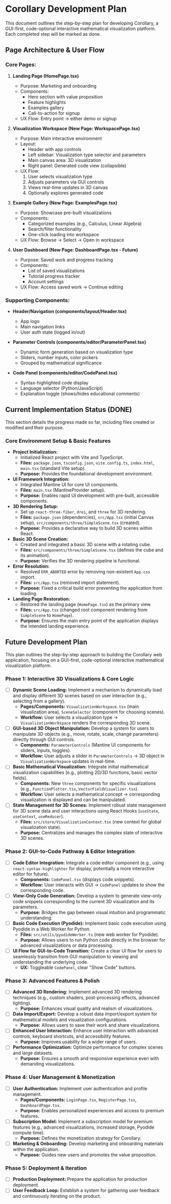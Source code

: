 # Corollary Development Plan

This document outlines the step-by-step plan for developing Corollary, a GUI-first, code-optional interactive mathematical visualization platform. Each completed step will be marked as done.

## Page Architecture & User Flow

### Core Pages:

1. **Landing Page (HomePage.tsx)**

   - Purpose: Marketing and onboarding
   - Components:
     - Hero section with value proposition
     - Feature highlights
     - Examples gallery
     - Call-to-action for signup
   - UX Flow: Entry point → either demo or signup

2. **Visualization Workspace (New Page: WorkspacePage.tsx)**

   - Purpose: Main interactive environment
   - Layout:
     - Header with app controls
     - Left sidebar: Visualization type selector and parameters
     - Main canvas area: 3D visualization
     - Right panel: Generated code view (collapsible)
   - UX Flow:
     1. User selects visualization type
     2. Adjusts parameters via GUI controls
     3. Views real-time updates in 3D canvas
     4. Optionally explores generated code

3. **Example Gallery (New Page: ExamplesPage.tsx)**

   - Purpose: Showcase pre-built visualizations
   - Components:
     - Categorized examples (e.g., Calculus, Linear Algebra)
     - Search/filter functionality
     - One-click loading into workspace
   - UX Flow: Browse → Select → Open in workspace

4. **User Dashboard (New Page: DashboardPage.tsx - Future)**
   - Purpose: Saved work and progress tracking
   - Components:
     - List of saved visualizations
     - Tutorial progress tracker
     - Account settings
   - UX Flow: Access saved work → Continue editing

### Supporting Components:

- **Header/Navigation (components/layout/Header.tsx)**

  - App logo
  - Main navigation links
  - User auth state (logged in/out)

- **Parameter Controls (components/editor/ParameterPanel.tsx)**

  - Dynamic form generation based on visualization type
  - Sliders, number inputs, color pickers
  - Grouped by mathematical significance

- **Code Panel (components/editor/CodePanel.tsx)**
  - Syntax-highlighted code display
  - Language selector (Python/JavaScript)
  - Explanation toggle (shows/hides educational comments)

## Current Implementation Status (DONE)

This section details the progress made so far, including files created or modified and their purpose.

### Core Environment Setup & Basic Features

- **Project Initialization:**
  - Initialized React project with Vite and TypeScript.
  - **Files:** `package.json`, `tsconfig.json`, `vite.config.ts`, `index.html`, `main.tsx` (standard Vite setup).
  - **Purpose:** Provides the foundational development environment.
- **UI Framework Integration:**
  - Integrated Mantine UI for core UI components.
  - **Files:** `main.tsx` (MantineProvider setup).
  - **Purpose:** Enables rapid UI development with pre-built, accessible components.
- **3D Rendering Setup:**
  - Set up `react-three-fiber`, `drei`, and `three` for 3D rendering.
  - **Files:** `package.json` (dependencies), `src/App.tsx` (initial Canvas setup), `src/components/three/SimpleScene.tsx` (created).
  - **Purpose:** Provides a declarative way to build 3D scenes within React.
- **Basic 3D Scene Creation:**
  - Created and integrated a basic 3D scene with a rotating cube.
  - **Files:** `src/components/three/SimpleScene.tsx` (defines the cube and its animation).
  - **Purpose:** Verifies the 3D rendering pipeline is functional.
- **Error Resolution:**
  - Resolved `ERR_ABORTED` error by removing non-existent `App.css` import.
  - **Files:** `src/App.tsx` (removed import statement).
  - **Purpose:** Fixed a critical build error preventing the application from loading.
- **Landing Page Restoration:**
  - Restored the landing page (`HomePage.tsx`) as the primary view.
  - **Files:** `src/App.tsx` (changed root component rendering from `SimpleScene` to `HomePage`).
  - **Purpose:** Ensures the main entry point of the application displays the intended landing experience.

## Future Development Plan

This plan outlines the step-by-step approach to building the Corollary web application, focusing on a GUI-first, code-optional interactive mathematical visualization platform.

### Phase 1: Interactive 3D Visualizations & Core Logic

- [ ] **Dynamic Scene Loading:** Implement a mechanism to dynamically load and display different 3D scenes based on user interaction (e.g., selecting from a gallery).
  - **Pages/Components:** `VisualizationWorkspace.tsx` (main visualization area), `SceneSelector` (component for choosing scenes).
  - **Workflow:** User selects a visualization type -> `VisualizationWorkspace` renders the corresponding 3D scene.
- [ ] **GUI-based 3D Object Manipulation:** Develop a system for users to manipulate 3D objects (e.g., move, rotate, scale, change parameters) directly through GUI controls.
  - **Components:** `ParameterControls` (Mantine UI components for sliders, inputs, toggles).
  - **Workflow:** User adjusts a slider in `ParameterControls` -> 3D object in `VisualizationWorkspace` updates in real-time.
- [ ] **Basic Mathematical Visualization:** Integrate initial mathematical visualization capabilities (e.g., plotting 2D/3D functions, basic vector fields).
  - **Components:** New `three` components for specific visualizations (e.g., `FunctionPlotter.tsx`, `VectorFieldVisualizer.tsx`).
  - **Workflow:** User selects a mathematical concept -> corresponding visualization is displayed and can be manipulated.
- [ ] **State Management for 3D Scenes:** Implement robust state management for 3D scene data and user interactions using React Hooks (`useState`, `useContext`, `useReducer`).
  - **Files:** `src/store/VisualizationContext.tsx` (new context for global visualization state).
  - **Purpose:** Centralizes and manages the complex state of interactive 3D scenes.

### Phase 2: GUI-to-Code Pathway & Editor Integration

- [ ] **Code Editor Integration:** Integrate a code editor component (e.g., using `react-syntax-highlighter` for display, potentially a more interactive editor for future).
  - **Components:** `CodePanel.tsx` (displays code snippets).
  - **Workflow:** User interacts with GUI -> `CodePanel` updates to show the corresponding code.
- [ ] **View-Only Code Generation:** Develop a system to generate view-only code snippets corresponding to the current 3D visualization and its parameters.
  - **Purpose:** Bridges the gap between visual intuition and programmatic understanding.
- [ ] **Basic Code Execution (Pyodide):** Implement basic code execution using Pyodide in a Web Worker for Python.
  - **Files:** `src/utils/pyodideWorker.ts` (new web worker for Pyodide).
  - **Purpose:** Allows users to run Python code directly in the browser for advanced visualizations or data processing.
- [ ] **UI Flow for GUI-to-Code Transition:** Create a clear UI flow for users to seamlessly transition from GUI manipulation to viewing and understanding the underlying code.
  - **UX:** Toggleable `CodePanel`, clear "Show Code" buttons.

### Phase 3: Advanced Features & Polish

- [ ] **Advanced 3D Rendering:** Implement advanced 3D rendering techniques (e.g., custom shaders, post-processing effects, advanced lighting).
  - **Purpose:** Enhances visual quality and realism of visualizations.
- [ ] **Data Import/Export:** Develop a robust data import/export system for mathematical models and visualization configurations.
  - **Purpose:** Allows users to save their work and share visualizations.
- [ ] **Enhanced User Interaction:** Enhance user interaction with advanced controls, keyboard shortcuts, and accessibility features.
  - **Purpose:** Improves usability for a wider range of users.
- [ ] **Performance Optimization:** Optimize performance for complex scenes and large datasets.
  - **Purpose:** Ensures a smooth and responsive experience even with demanding visualizations.

### Phase 4: User Management & Monetization

- [ ] **User Authentication:** Implement user authentication and profile management.
  - **Pages/Components:** `LoginPage.tsx`, `RegisterPage.tsx`, `DashboardPage.tsx`.
  - **Purpose:** Enables personalized experiences and access to premium features.
- [ ] **Subscription Model:** Implement a subscription model for premium features (e.g., advanced visualizations, increased storage, Pyodide compute time).
  - **Purpose:** Defines the monetization strategy for Corollary.
- [ ] **Marketing & Onboarding:** Develop marketing and onboarding materials within the application.
  - **Purpose:** Guides new users and promotes the value proposition.

### Phase 5: Deployment & Iteration

- [ ] **Production Deployment:** Prepare the application for production deployment.
- [ ] **User Feedback Loop:** Establish a system for gathering user feedback and continuously iterating on the product.
